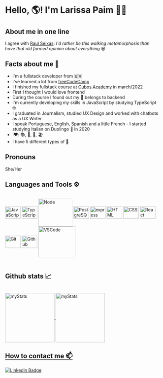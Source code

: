 # Hello, 🌎! I'm Larissa Paim 👋🏼

## About me in one line
I agree with [Raul Seixas](https://www.youtube.com/watch?v=7VE6PNwmr9g): *I'd rather be this walking metamorphosis than have that old formed opinion about everything* 😎

## Facts about me 🤩
* I'm a fullstack developer from 🇧🇷
* I've learned a lot from [freeCodeCamp](https://www.freecodecamp.org/)
* I finished my fullstack course at [Cubos Academy](https://cubos.academy/) in march/2022
* First I thought I would love frontend
* During the course I found out my 💓 belongs to backend
* I'm currently developing my skills in JavaScript by studying TypeScript 🤓
* I graduated in Journalism, studied UX Design and worked with chatbots as a UX Writer
* I speak Portuguese, English, Spanish and a little French - I started studying Italian on Duolingo 🦉 in 2020
* I❤️: 📚, 🎥, 🍿, 🏖️
* I have 5 different types of 🌵

## Pronouns
She/Her

## Languages and Tools ⚙️
<div style="display: inline_block"><br>
  <img align="center" alt="JavaScript" height="40" width="50" src="https://cdn.jsdelivr.net/gh/devicons/devicon/icons/javascript/javascript-original.svg">
  <img align="center" alt="TypeScript" height="40" width="50" src="https://cdn.jsdelivr.net/gh/devicons/devicon/icons/typescript/typescript-original.svg">
  <img align="center" alt="Node" height="90" width="110" src="https://cdn.jsdelivr.net/gh/devicons/devicon/icons/nodejs/nodejs-original-wordmark.svg">
  <img align="center" alt="PostgreSQL" height="40" width="50" src="https://cdn.jsdelivr.net/gh/devicons/devicon/icons/postgresql/postgresql-plain.svg">
  <img align="center" alt="express" height="40" width="50" src="https://cdn.jsdelivr.net/gh/devicons/devicon/icons/express/express-original.svg">
  <img align="center" alt="HTML" height="40" width="50" src="https://cdn.jsdelivr.net/gh/devicons/devicon/icons/html5/html5-original.svg">
  <img align="center" alt="CSS" height="40" width="50" src="https://cdn.jsdelivr.net/gh/devicons/devicon/icons/css3/css3-original.svg">
  <img align="center" alt="React" height="40" width="50" src="https://cdn.jsdelivr.net/gh/devicons/devicon/icons/react/react-original.svg" />   
  <img align="center" alt="Git" height="40" width="50" src="https://cdn.jsdelivr.net/gh/devicons/devicon/icons/git/git-original.svg" />  
  <img align="center" alt="Github" height="40" width="50" src="https://cdn.jsdelivr.net/gh/devicons/devicon/icons/github/github-original.svg" />  
  <img align="center" alt="VSCode" height="100" width="120" src="https://cdn.jsdelivr.net/gh/devicons/devicon/icons/visualstudio/visualstudio-plain-wordmark.svg">
</div>
<br />

## Github stats 📈
<br>
<a href="https://github.com/laripaim">
  <img align="center" alt="myStats" height="160em" src="https://github-readme-stats.vercel.app/api?username=laripaim&show_icons=true&theme=gotham&include_all_commits=true&count_private=true"/>
  <img align="center" alt="myStats" height="160em" src="https://github-readme-stats.vercel.app/api/top-langs/?username=laripaim&layout=compact&langs_count=7&theme=gotham"/>
</div>
<br />

## How to contact me 📫

[![Linkedin Badge](https://img.shields.io/badge/-LinkedIn-blue?style=flat-square&logo=Linkedin&logoColor=white&link=https://www.linkedin.com/in/larissapaim/)](https://www.linkedin.com/in/larissapaim)
